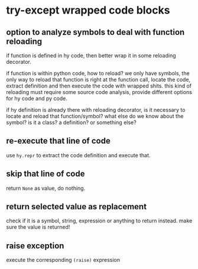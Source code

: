 # try-except wrapped code blocks

## option to analyze symbols to deal with function reloading

if function is defined in hy code, then better wrap it in some reloading decorator.

if function is within python code, how to reload? we only have symbols, the only way to reload that function is right at the function call, locate the code, extract definition and then execute the code with wrapped shits. this kind of reloading must require some source code analysis, provide different options for hy code and py code.

if hy definition is already there with reloading decorator, is it necessary to locate and reload that function/symbol? what else do we know about the symbol? is it a class? a definition? or something else?

## re-execute that line of code

use `hy.repr` to extract the code definition and execute that.

## skip that line of code

return `None` as value, do nothing.

## return selected value as replacement

check if it is a symbol, string, expression or anything to return instead. make sure the value is returned!

## raise exception

execute the corresponding `(raise)` expression